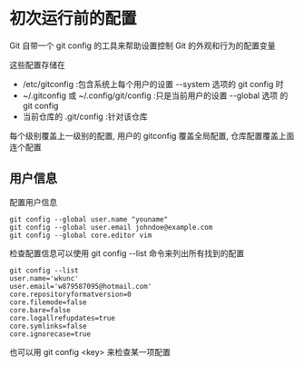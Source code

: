# 初次运行前的配置
Git 自带一个 git config 的工具来帮助设置控制 Git 的外观和行为的配置变量

这些配置存储在 
* /etc/gitconfig :包含系统上每个用户的设置 --system 选项的 git config 时
* ~/.gitconfig 或 ~/.config/git/config :只是当前用户的设置 --global 选项 的 git config 
* 当前仓库的 .git/config :针对该仓库

每个级别覆盖上一级别的配置, 用户的 gitconfig 覆盖全局配置, 仓库配置覆盖上面连个配置

## 用户信息
配置用户信息
```
git config --global user.name "youname"
git config --global user.email johndoe@example.com
git config --global core.editor vim
```
检查配置信息可以使用 git config --list 命令来列出所有找到的配置
```
git config --list
user.name='wkunc'
user.email='w879587095@hotmail.com'
core.repositoryformatversion=0
core.filemode=false
core.bare=false
core.logallrefupdates=true
core.symlinks=false
core.ignorecase=true
```
也可以用 git config \<key> 来检查某一项配置
